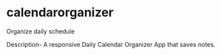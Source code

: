 # calendarorganizer
Organize daily schedule

Description- A responsive Daily Calendar Organizer App that saves notes.
